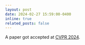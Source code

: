 ```yaml
---
layout: post
date: 2024-02-27 15:59:00-0400
inline: true
related_posts: false
---
```


A paper got accepted at [CVPR 2024](https://cvpr.thecvf.com/).
